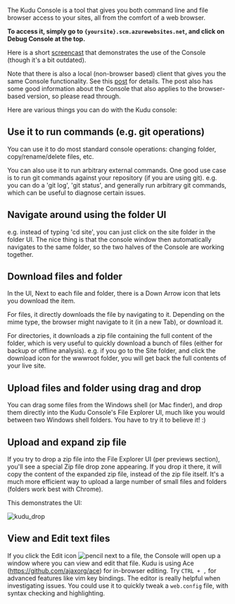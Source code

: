 The Kudu Console is a tool that gives you both command line and file browser access to your sites, all from the comfort of a web browser.

**To access it, simply go to `{yoursite}.scm.azurewebsites.net`, and click on Debug Console at the top.**

Here is a short [screencast](http://www.youtube.com/watch?v=kxgTtIeFppk) that demonstrates the use of the Console (though it's a bit outdated).

Note that there is also a local (non-browser based) client that gives you the same Console functionality. See this [post](http://blog.amitapple.com/post/45675601255/azurewebsiteterminal) for details. The post also has some good information about the Console that also applies to the browser-based version, so please read through.

Here are various things you can do with the Kudu console:

## Use it to run commands (e.g. git operations)

You can use it to do most standard console operations: changing folder, copy/rename/delete files, etc.

You can also use it to run arbitrary external commands. One good use case is to run git commands against your repository (if you are using git). e.g. you can do a 'git log', 'git status', and generally run arbitrary git commands, which can be useful to diagnose certain issues.


## Navigate around using the folder UI

e.g. instead of typing 'cd site', you can just click on the site folder in the folder UI. The nice thing is that the console window then automatically navigates to the same folder, so the two halves of the Console are working together.


## Download files and folder

In the UI, Next to each file and folder, there is a Down Arrow icon that lets you download the item.

For files, it directly downloads the file by navigating to it. Depending on the mime type, the browser might navigate to it (in a new Tab), or download it.

For directories, it downloads a zip file containing the full content of the folder, which is very useful to quickly download a bunch of files (either for backup or offline analysis). e.g. if you go to the Site folder, and click the download icon for the wwwroot folder, you will get back the full contents of your live site.


## Upload files and folder using drag and drop

You can drag some files from the Windows shell (or Mac finder), and drop them directly into the Kudu Console's File Explorer UI, much like you would between two Windows shell folders. You have to try it to believe it! :)


## Upload and expand zip file

If you try to drop a zip file into the File Explorer UI (per previews section), you'll see a special Zip file drop zone appearing. If you drop it there, it will copy the content of the expanded zip file, instead of the zip file itself. It's a much more efficient way to upload a large number of small files and folders (folders work best with Chrome).

This demonstrates the UI:

![kudu_drop](https://cloud.githubusercontent.com/assets/6472374/8329527/b0a2734c-1a82-11e5-97aa-949fbde67a8f.gif)

## View and Edit text files

If you click the Edit icon ![pencil](https://cloud.githubusercontent.com/assets/6472374/9696655/f5c0a4ca-537c-11e5-9024-25e92a42bb2d.PNG) next to a file, the Console will open up a window where you can view and edit that file. Kudu is using Ace (https://github.com/ajaxorg/ace) for in-browser editing.
Try `CTRL + ,` for advanced features like vim key bindings. The editor is really helpful when investigating issues. You could use it to quickly tweak a `web.config` file, with syntax checking and highlighting.